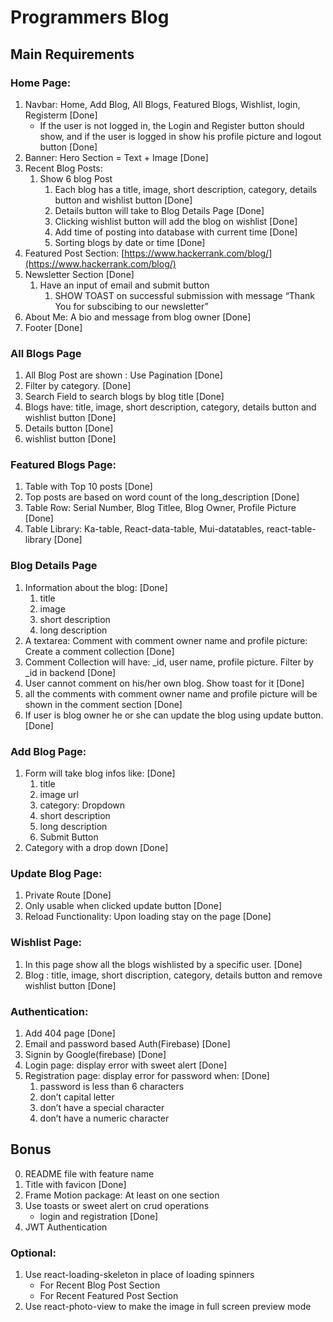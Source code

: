 # Programmers Blog

## Main Requirements

### Home Page:

1. Navbar: Home, Add Blog, All Blogs, Featured Blogs, Wishlist, login, Registerm [Done]
    - If the user is not logged in, the Login and Register button should show, and if the
    user is logged in show his profile picture and logout button [Done]
2. Banner: Hero Section = Text + Image [Done]
3. Recent Blog Posts: 
    1. Show 6 blog Post
        1. Each blog has a title, image, short description, category, details button and wishlist button [Done]
        2. Details button will take to Blog Details Page [Done]
        3. Clicking wishlist button will add the blog on wishlist [Done]
        4. Add time of posting into database with current time  [Done]
        5. Sorting blogs by date or time [Done]
4. Featured Post Section: [https://www.hackerrank.com/blog/](https://www.hackerrank.com/blog/)
5. Newsletter Section [Done]
    1. Have an input of email and submit button
        1. SHOW TOAST on successful submission with message “Thank You for subscibing to our newsletter”
6. About Me: A bio and message from blog owner [Done]
7. Footer [Done]

### All Blogs Page

1. All Blog Post are shown : Use Pagination [Done]
2. Filter by category. [Done]
3. Search Field to search blogs by blog title [Done]
4. Blogs have: title, image, short description, category, details button and wishlist button [Done]
5. Details button [Done]
6. wishlist button [Done]

### Featured Blogs Page:

1. Table with Top 10 posts [Done]
2. Top posts are based on word count of the long_description [Done]
3. Table Row: Serial Number, Blog Titlee, Blog Owner, Profile Picture [Done]
4. Table Library: Ka-table, React-data-table, Mui-datatables, react-table-library [Done]


### Blog Details Page

1. Information about the blog: [Done]
    1. title
    2. image
    3. short description
    4. long description
2. A textarea: Comment with comment owner name and profile picture: Create a comment collection [Done]
3. Comment Collection will have: _id, user name, profile picture. Filter by _id in backend [Done]
4. User cannot comment on his/her own blog. Show toast for it [Done]
5. all the comments with comment owner name and profile picture will be shown in the comment section [Done]
6. If user is blog owner he or she can update the blog using update button. [Done]

### Add Blog Page:

1. Form will take blog infos like: [Done]
    1. title
    2. image url
    3. category: Dropdown 
    4. short description
    5. long description
    6. Submit Button
2. Category with a drop down [Done]

### Update Blog Page:

1. Private Route [Done]
2. Only usable when clicked update button [Done]
3. Reload Functionality: Upon loading stay on the page [Done]

### Wishlist Page:

1. In this page show all the blogs wishlisted by a specific user. [Done]
2. Blog : title, image, short discription, category, details button and remove wishlist button [Done]

### Authentication:

1. Add 404 page [Done]
2. Email and password based Auth(Firebase) [Done]
3. Signin by Google(firebase) [Done]
4. Login page: display error with sweet alert [Done]
5. Registration page: display error for password when: [Done]
    1. password is less than 6 characters
    2. don’t capital letter
    3. don’t have a special character
    4. don’t have a numeric character

## Bonus

0. README file with feature name
1. Title with favicon [Done]
2. Frame Motion package: At least on one section
3. Use toasts or sweet alert on crud operations 
    - login and registration [Done]
4. JWT Authentication

### Optional:

1. Use react-loading-skeleton in place of loading spinners
    - For Recent Blog Post Section
    - For Recent Featured Post Section
2. Use react-photo-view to make the image in full screen preview mode
